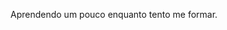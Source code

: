 Aprendendo um pouco enquanto tento me formar.

<!---
ramonvsbr/ramonvsbr is a ✨ special ✨ repository because its `README.md` (this file) appears on your GitHub profile.
You can click the Preview link to take a look at your changes.
--->
